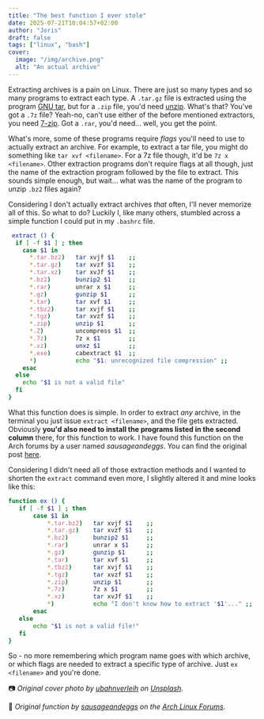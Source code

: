 ```yaml
---
title: "The best function I ever stole"
date: 2025-07-21T10:04:57+02:00
author: "Joris"
draft: false
tags: ["linux", "bash"]
cover:
  image: "/img/archive.png"
  alt: "An actual archive"
---
```


Extracting archives is a pain on Linux. There are just so many types and so many programs to extract each type. A `.tar.gz` file is extracted using the program [GNU tar](https://www.gnu.org/software/tar/), but for a `.zip` file, you'd need [unzip](https://infozip.sourceforge.net/UnZip.html). What's that? You've got a `.7z` file? Yeah-no, can't use either of the before mentioned extractors, you need [7-zip](https://www.7-zip.org/). Got a `.rar`, you'd need... well, you get the point.

What's more, some of these programs require _flags_ you'll need to use to actually extract an archive. For example, to extract a tar file, you might do something like `tar xvf <filename>`. For a 7z file though, it'd be `7z x <filename>`. Other extraction programs don't require flags at all though, just the name of the extraction program followed by the file to extract. This sounds simple enough, but wait... what was the name of the program to unzip `.bz2` files again? 

Considering I don't actually extract archives _that_ often, I'll never memorize all of this. So what to do? Luckily I, like many others, stumbled across a simple function I could put in my `.bashrc` file. 

```bash
 extract () {
  if [ -f $1 ] ; then
    case $1 in
      *.tar.bz2)   tar xvjf $1    ;;
      *.tar.gz)    tar xvzf $1    ;;
      *.tar.xz)    tar xvJf $1    ;;
      *.bz2)       bunzip2 $1     ;;
      *.rar)       unrar x $1     ;;
      *.gz)        gunzip $1      ;;
      *.tar)       tar xvf $1     ;;
      *.tbz2)      tar xvjf $1    ;;
      *.tgz)       tar xvzf $1    ;;
      *.zip)       unzip $1       ;;
      *.Z)         uncompress $1  ;;
      *.7z)        7z x $1        ;;
      *.xz)        unxz $1        ;;
      *.exe)       cabextract $1  ;;
      *)           echo "$1: unrecognized file compression" ;;
    esac
  else
    echo "$1 is not a valid file"
  fi
}
```

What this function does is simple. In order to extract _any_ archive, in the terminal you just issue `extract <filename>`, and the file gets extracted. Obviously **you'd also need to install the programs listed in the second column** there, for this function to work. I have found this function on the Arch forums by a user named _sausageandeggs_. You can find the original post [here](https://bbs.archlinux.org/viewtopic.php?pid=692072#p692072). 

Considering I didn't need all of those extraction methods and I wanted to shorten the `extract` command even more, I slightly altered it and mine looks like this:

```bash
function ex () {
   if [ -f $1 ] ; then
       case $1 in
           *.tar.bz2)   tar xvjf $1    ;;
           *.tar.gz)    tar xvzf $1    ;;
           *.bz2)       bunzip2 $1     ;;
           *.rar)       unrar x $1     ;;
           *.gz)        gunzip $1      ;;
           *.tar)       tar xvf $1     ;;
           *.tbz2)      tar xvjf $1    ;;
           *.tgz)       tar xvzf $1    ;;
           *.zip)       unzip $1       ;;
           *.7z)        7z x $1        ;;
           *.xz)        tar xvJf $1    ;;
           *)           echo "I don't know how to extract '$1'..." ;;
       esac
   else
       echo "$1 is not a valid file!"
   fi
}
```

So - no more remembering which program name goes with which archive, or which flags are needed to extract a specific type of archive. Just `ex <filename>` and you're done.

📷 _Original cover photo by [ubahnverleih](https://unsplash.com/photos/books-in-shelves-in-room-X_j3b4rqnlk) on [Unsplash](https://unsplash.com)._

📄 _Original function by [sausageandeggs](https://bbs.archlinux.org/viewtopic.php?pid=692072#p692072) on the [Arch Linux Forums](https://bbs.archlinux.org)._
